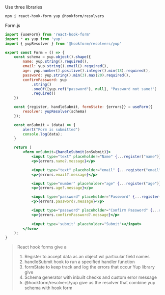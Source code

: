 Use three libraries
```zsh
npm i react-hook-form yup @hookform/resolvers
```

Form.js
```jsx
import {useForm} from 'react-hook-form'
import * as yup from 'yup'
import { yupResolver } from '@hookform/resolvers/yup'

export const Form = () => {
    const schema = yup.object().shape({
        name: yup.string().required(),
        email: yup.string().email().required(),
        age: yup.number().positive().integer().min(18).required(),
        password: yup.string().min(3).max(20).required(),
        confirmPassword: yup
            .string()
            .oneOf([yup.ref("password"), null], "Password not same!")
            .required()
    })

    const {register, handleSubmit, formState: {errors}} = useForm({
        resolver: yupResolver(schema)
    });

    const onSubmit = (data) => {
        alert("Form is submitted")
        console.log(data);
    }

    return (
        <form onSubmit={handleSubmit(onSubmit)}>
            <input type="text" placeholder="Name" {...register("name")} />
            <p>{errors.name?.message}</p>

            <input type="text" placeholder="email" {...register("email")} />
            <p>{errors.email?.message}</p>

            <input type="number" placeholder="age" {...register("age")} />
            <p>{errors.age?.message}</p>

            <input type="password" placeholder="Password" {...register("password")} />
            <p>{errors.password?.message}</p>

            <input type="password" placeholder="Confirm Password" {...register("confirmPassword")} />
            <p>{errors.confirmPassword?.message}</p>
            
            <input type='submit' placeholder="Submit"></input>
        </form>
    );
}
```

> React hook forms give a
> 	1. Register to accept data as an object wil particular field names
> 	2. handleSubmit hook to run a specified handler function
> 	3. formState to keep track and log the errors that occur
> Yup library give
> 	1. Schema generator with inbuilt checks and custom error message
> 1. @hookform/resolvers/yup give us the resolver that combine yup schema with hook form